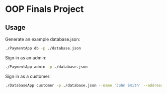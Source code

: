 # OOP Finals Project
## Usage
Generate an example database.json:

```sh
./PaymentApp db -p ./database.json
```

Sign in as an admin:
```sh
./PaymentApp admin -p ./database.json
```

Sign in as a customer:
```sh
./DatabaseApp customer -p ./database.json --name 'John Smith' --address 'Beverly Hills'
```
